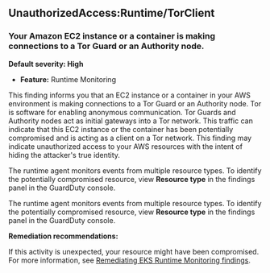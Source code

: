 UnauthorizedAccess:Runtime/TorClient
------------------------------------


### Your Amazon EC2 instance or a container is making connections to a Tor Guard or an Authority node.


**Default severity: High**


 * **Feature:** Runtime Monitoring

This finding informs you that an EC2 instance or a container in your AWS environment is making connections to a Tor Guard or an Authority node. Tor is software for enabling anonymous communication. Tor Guards and Authority nodes act as initial gateways into a Tor network. This traffic can indicate that this EC2 instance or the container has been potentially compromised and is acting as a client on a Tor network. This finding may indicate unauthorized access to your AWS resources with the intent of hiding the attacker's true identity.


The runtime agent monitors events from multiple resource types. To identify the potentially compromised resource, view **Resource type** in the findings panel in the GuardDuty console.


The runtime agent monitors events from multiple resource types. To identify the potentially compromised resource, view **Resource type** in the findings panel in the GuardDuty console.


**Remediation recommendations:**


If this activity is unexpected, your resource might have been compromised. For more information, see [Remediating EKS Runtime Monitoring findings](https://docs.aws.amazon.com/guardduty/latest/ug/guardduty-remediate-eks-runtime-monitoring.html).

